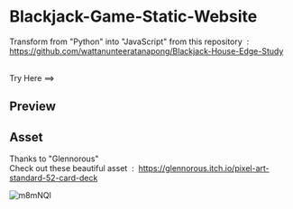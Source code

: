 # Blackjack-Game-Static-Website
Transform from "Python" into "JavaScript" from this repository &nbsp;:&nbsp; https://github.com/wattanunteeratanapong/Blackjack-House-Edge-Study <br><br>

Try Here ==>

## Preview



## Asset
Thanks to "Glennorous" <br>
Check out these beautiful asset &nbsp;:&nbsp; https://glennorous.itch.io/pixel-art-standard-52-card-deck

![m8mNQl](https://github.com/user-attachments/assets/47c95377-4f7d-466c-8484-5c4cede9a3a2)
